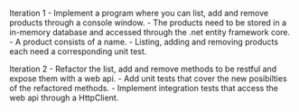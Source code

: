 Iteration 1
	- Implement a program where you can list, add and remove products through a console window.
	- The products need to be stored in a in-memory database and accessed through the .net entity framework core.
	- A product consists of a name.
	- Listing, adding and removing products each need a corresponding unit test.

Iteration 2
	- Refactor the list, add and remove methods to be restful and expose them with a web api.
	- Add unit tests that cover the new posibilties of the refactored methods.
	- Implement integration tests that access the web api through a HttpClient.